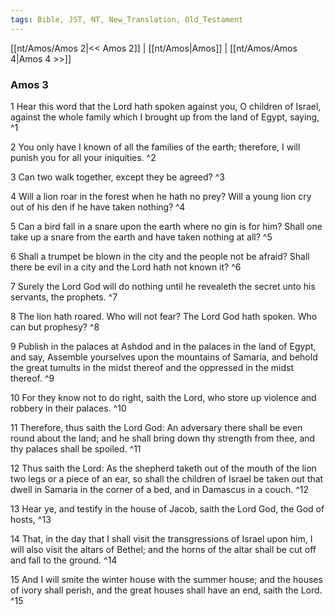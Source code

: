 ```yaml
---
tags: Bible, JST, NT, New_Translation, Old_Testament
---
```


[[nt/Amos/Amos 2|<< Amos 2]] | [[nt/Amos|Amos]] | [[nt/Amos/Amos 4|Amos 4 >>]]

### Amos 3

1 Hear this word that the Lord hath spoken against you, O children of Israel, against the whole family which I brought up from the land of Egypt, saying,  ^1

2 You only have I known of all the families of the earth; therefore, I will punish you for all your iniquities.  ^2

3 Can two walk together, except they be agreed?  ^3

4 Will a lion roar in the forest when he hath no prey? Will a young lion cry out of his den if he have taken nothing?  ^4

5 Can a bird fall in a snare upon the earth where no gin is for him? Shall one take up a snare from the earth and have taken nothing at all?  ^5

6 Shall a trumpet be blown in the city and the people not be afraid? Shall there be evil in a city and the Lord hath not known it?  ^6

7 Surely the Lord God will do nothing until he revealeth the secret unto his servants, the prophets.  ^7

8 The lion hath roared. Who will not fear? The Lord God hath spoken. Who can but prophesy?  ^8

9 Publish in the palaces at Ashdod and in the palaces in the land of Egypt, and say, Assemble yourselves upon the mountains of Samaria, and behold the great tumults in the midst thereof and the oppressed in the midst thereof.  ^9

10 For they know not to do right, saith the Lord, who store up violence and robbery in their palaces.  ^10

11 Therefore, thus saith the Lord God: An adversary there shall be even round about the land; and he shall bring down thy strength from thee, and thy palaces shall be spoiled.  ^11

12 Thus saith the Lord: As the shepherd taketh out of the mouth of the lion two legs or a piece of an ear, so shall the children of Israel be taken out that dwell in Samaria in the corner of a bed, and in Damascus in a couch.  ^12

13 Hear ye, and testify in the house of Jacob, saith the Lord God, the God of hosts,  ^13

14 That, in the day that I shall visit the transgressions of Israel upon him, I will also visit the altars of Bethel; and the horns of the altar shall be cut off and fall to the ground.  ^14

15 And I will smite the winter house with the summer house; and the houses of ivory shall perish, and the great houses shall have an end, saith the Lord.  ^15

 
